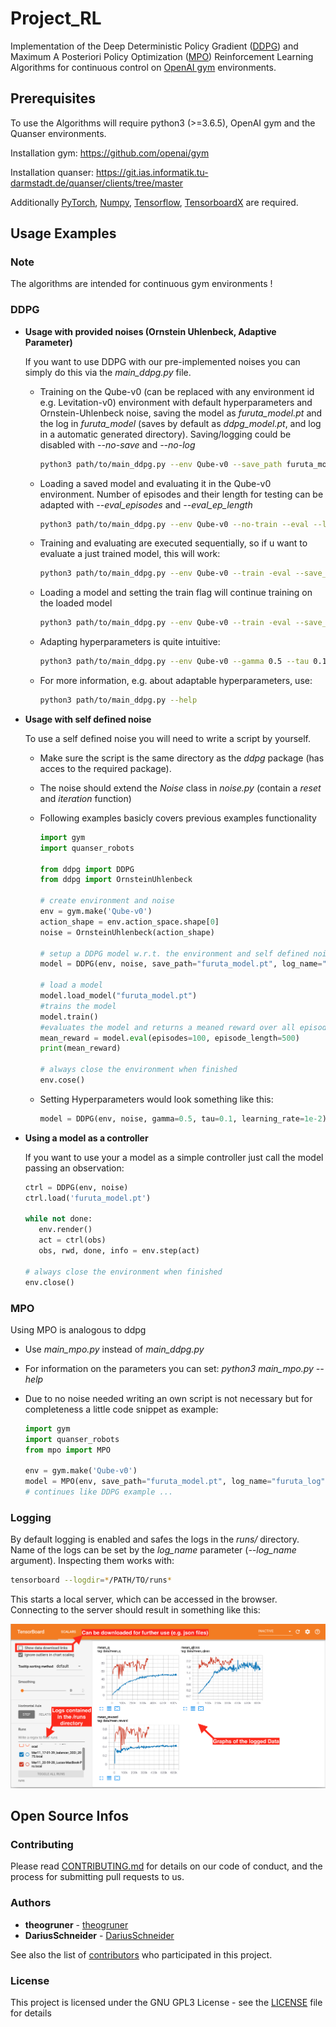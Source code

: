 # Project_RL
Implementation of the Deep Deterministic Policy Gradient ([DDPG](https://arxiv.org/abs/1509.02971)) and Maximum A Posteriori
Policy Optimization ([MPO](https://arxiv.org/abs/1806.06920)) Reinforcement Learning Algorithms for continuous 
control on [OpenAI gym](https://github.com/openai/gym) environments.

## Prerequisites
To use the Algorithms will require python3 (>=3.6.5), OpenAI gym and the 
Quanser environments.

Installation gym: https://github.com/openai/gym

Installation quanser: https://git.ias.informatik.tu-darmstadt.de/quanser/clients/tree/master

Additionally [PyTorch](https://pytorch.org), [Numpy](https://www.scipy.org/scipylib/download.html), 
[Tensorflow](https://www.tensorflow.org/install), 
[TensorboardX](https://tensorboardx.readthedocs.io/en/latest/index.html) are required.

## Usage Examples
### Note
The algorithms are intended for continuous gym environments !
### DDPG
 * **Usage with provided noises (Ornstein Uhlenbeck, Adaptive Parameter)**

    If you want to use DDPG with our pre-implemented noises
    you can simply do this via the _main_ddpg.py_ file.
        
    * Training on the Qube-v0 (can be replaced with any environment id e.g. Levitation-v0) environment with default hyperparameters and Ornstein-Uhlenbeck noise, 
    saving the model as _furuta_model.pt_ and the log in _furuta_model_
    (saves by default as _ddpg_model.pt_, and log in a automatic generated directory).
    Saving/logging could be disabled with _--no-save_ and _--no-log_
        
        ```bash
        python3 path/to/main_ddpg.py --env Qube-v0 --save_path furuta_model.pt --log_name furuta_log
        ```
    
    * Loading a saved model and evaluating it in the Qube-v0 environment.
     Number of episodes and their length for testing can be adapted with _--eval_episodes_
     and _--eval_ep_length_
    
        ```bash
        python3 path/to/main_ddpg.py --env Qube-v0 --no-train --eval --load furuta_model.pt
        ```
        
    * Training and evaluating are executed sequentially, so if u want to evaluate a just 
    trained model, this will work:
    
        ```bash
        python3 path/to/main_ddpg.py --env Qube-v0 --train -eval --save_path furuta_model.pt --log_name furuta_log 
        ```
        
    * Loading a model and setting the train flag will continue training on the loaded model
    
        ```bash
        python3 path/to/main_ddpg.py --env Qube-v0 --train -eval --save_path furuta_model.pt --log_name furuta_log --load furuta_model.pt
        ```
        
    * Adapting hyperparameters is quite intuitive:
    
        ````bash
        python3 path/to/main_ddpg.py --env Qube-v0 --gamma 0.5 --tau 0.1 --batch_size 1024
        ````

    * For more information, e.g. about adaptable hyperparameters, use:
    
        ```bash
        python3 path/to/main_ddpg.py --help
        ```
    
 * **Usage with self defined noise**
 
   To use a self defined noise you will need to write a script by yourself.
   
   * Make sure the script is the same directory as the _ddpg_ package (has acces to the required package).
   * The noise should extend the _Noise_ class in _noise.py_ (contain a _reset_ and _iteration_ function) 
   * Following examples basicly covers previous examples functionality
   
        ```python
        import gym    
        import quanser_robots
    
        from ddpg import DDPG
        from ddpg import OrnsteinUhlenbeck
     
        # create environment and noise
        env = gym.make('Qube-v0')
        action_shape = env.action_space.shape[0] 
        noise = OrnsteinUhlenbeck(action_shape)
        
        # setup a DDPG model w.r.t. the environment and self defined noise
        model = DDPG(env, noise, save_path="furuta_model.pt", log_name="furuta_log")
    
        # load a model
        model.load_model("furuta_model.pt")
        #trains the model
        model.train()
        #evaluates the model and returns a meaned reward over all episodes
        mean_reward = model.eval(episodes=100, episode_length=500)
        print(mean_reward)
        
        # always close the environment when finished 
        env.cose()
        ``` 
    * Setting Hyperparameters would look something like this:
 
       ```python
       model = DDPG(env, noise, gamma=0.5, tau=0.1, learning_rate=1e-2)
       ```
 * **Using a model as a controller**
    
    If you want to use your a model as a simple controller just call the model
    passing an observation:
    
    ```python
    ctrl = DDPG(env, noise)
    ctrl.load('furuta_model.pt')

    while not done:
       env.render()
       act = ctrl(obs)
       obs, rwd, done, info = env.step(act)
    
    # always close the environment when finished
    env.close()
    ```
### MPO

Using MPO is analogous to ddpg

* Use _main_mpo.py_ instead of _main_ddpg.py_
* For information on the parameters you can set: _python3 main_mpo.py --help_
* Due to no noise needed writing an own script is not necessary but for completeness 
a little code snippet as example:

    ```python
    import gym
    import quanser_robots
    from mpo import MPO

    env = gym.make('Qube-v0')
    model = MPO(env, save_path="furuta_model.pt", log_name="furuta_log")
    # continues like DDPG example ...
    ```

### Logging
By default logging is enabled and safes the logs in the _runs/_ directory.
Name of the logs can be set by the *log_name* parameter (*--log_name* argument).
Inspecting them works with:

```bash
tensorboard --logdir=*/PATH/TO/runs*
```
This starts a local server, which can be accessed in the browser.
Connecting to the server should result in something like this:

![tensorboar](data/tensorboard.png)

## Open Source Infos
### Contributing
Please read [CONTRIBUTING.md](https://gist.github.com/PurpleBooth/b24679402957c63ec426) for details on our code of conduct, and the process for submitting pull requests to us.

### Authors
* **theogruner**      - [theogruner](https://github.com/theogruner)
* **DariusSchneider** - [DariusSchneider](https://github.com/DariusSchneider)

See also the list of [contributors](https://github.com/theogruner/Project_RL/contributors) who participated in this project.

### License
This project is licensed under the GNU GPL3 License - see the [LICENSE](LICENSE) file for details
